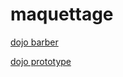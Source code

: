 # maquettage

[dojo barber](https://www.figma.com/file/ztajefIO1pSZl4KSgdpS7D/Dojobarbier?node-id=0%3A1)


[dojo prototype](https://www.figma.com/file/ztajefIO1pSZl4KSgdpS7D/Dojobarbier?node-id=1%3A2)
